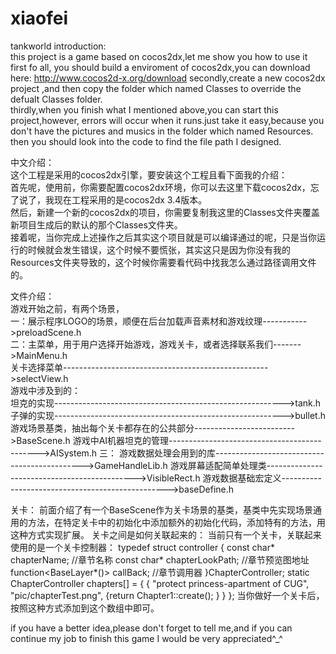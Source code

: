 # xiaofei
tankworld introduction:<br/>
this project is a game based on cocos2dx,let me show you how to use it<br/>
first fo all, you should build a enviroment of cocos2dx,you can download here: http://www.cocos2d-x.org/download
secondly,create a new cocos2dx project ,and then copy the folder which named Classes to override the defualt Classes folder.<br/>
thirdly,when you finish what I mentioned above,you can start this project,however, errors will occur when it runs.just take it easy,because you don't have the pictures and musics in the folder which named Resources. then you should look into the code to find the file path I designed.<br/>

中文介绍：<br/>
这个工程是采用的cocos2dx引擎，要安装这个工程且看下面我的介绍：<br/>
首先呢，使用前，你需要配置cocos2dx环境，你可以去这里下载cocos2dx，忘了说了，我现在工程采用的是cocos2dx 3.4版本。<br/>
然后，新建一个新的cocos2dx的项目，你需要复制我这里的Classes文件夹覆盖新项目生成后的默认的那个Classes文件夹。<br/>
接着呢，当你完成上述操作之后其实这个项目就是可以编译通过的呢，只是当你运行的时候就会发生错误，这个时候不要慌张，其实这只是因为你没有我的Resources文件夹导致的，这个时候你需要看代码中找我怎么通过路径调用文件的。<br/>

文件介绍：<br/>
游戏开始之前，有两个场景，<br/>
一：展示程序LOGO的场景，顺便在后台加载声音素材和游戏纹理----------->preloadScene.h<br/>
二：主菜单，用于用户选择开始游戏，游戏关卡，或者选择联系我们------->MainMenu.h<br/>
    关卡选择菜单--------------------------------------------------->selectView.h<br/>
游戏中涉及到的：<br/>
坦克的实现--------------------------------------------------------->tank.h
子弹的实现--------------------------------------------------------->bullet.h
游戏场景基类，抽出每个关卡都存在的公共部分------------------------->BaseScene.h
游戏中AI机器坦克的管理--------------------------------------------->AISystem.h
三：
游戏数据处理会用到的库--------------------------------------------->GameHandleLib.h
游戏屏幕适配简单处理类--------------------------------------------->VisibleRect.h
游戏数据基础宏定义------------------------------------------------->baseDefine.h

关卡：
前面介绍了有一个BaseScene作为关卡场景的基类，基类中先实现场景通用的方法，在特定关卡中的初始化中添加额外的初始化代码，添加特有的方法，用这种方式实现扩展。
关卡之间是如何关联起来的：  当前只有一个关卡，关联起来使用的是一个关卡控制器：
typedef struct controller
{
	const char*					chapterName;		//章节名称
	const char*					chapterLookPath;	//章节预览图地址
	function<BaseLayer*()>		callBack;			//章节调用器
}ChapterController;
static ChapterController chapters[] =
{
	{ "protect princess-apartment of CUG", "pic/chapterTest.png", [](){return Chapter1::create(); } }
};
当你做好一个关卡后，按照这种方式添加到这个数组中即可。


if you have a better idea,please don't forget to tell me,and if you can continue my job to finish this game I would be very appreciated^_^

